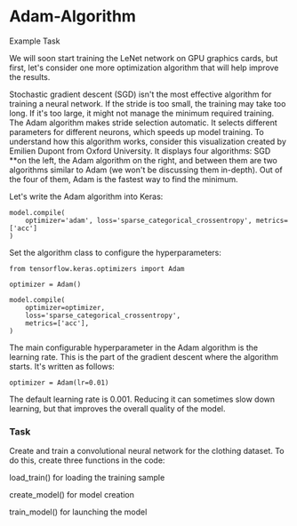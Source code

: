 # Adam-Algorithm 
Example Task

We will soon start training the LeNet network on GPU graphics cards, but first, let's consider one more optimization algorithm that will help improve the results.

Stochastic gradient descent (SGD) isn't the most effective algorithm for training a neural network. If the stride is too small, the training may take too long. If it's too large, it might not manage the minimum required training. The Adam algorithm makes stride selection automatic. It selects different parameters for different neurons, which speeds up model training.
To understand how this algorithm works, consider this visualization created by Emilien Dupont from Oxford University. It displays four algorithms: SGD **on the left, the Adam algorithm on the right, and between them are two algorithms similar to Adam (we won't be discussing them in-depth). Out of the four of them, Adam is the fastest way to find the minimum.

Let's write the Adam algorithm into Keras:

    model.compile(
        optimizer='adam', loss='sparse_categorical_crossentropy', metrics=['acc']
    ) 

Set the algorithm class to configure the hyperparameters:

    from tensorflow.keras.optimizers import Adam

    optimizer = Adam()

    model.compile(
        optimizer=optimizer,
        loss='sparse_categorical_crossentropy',
        metrics=['acc'],
    ) 
The main configurable hyperparameter in the Adam algorithm is the learning rate. This is the part of the gradient descent where the algorithm starts. It's written as follows:

    optimizer = Adam(lr=0.01) 

The default learning rate is 0.001. Reducing it can sometimes slow down learning, but that improves the overall quality of the model.

### Task 
Create and train a convolutional neural network for the clothing dataset. To do this, create three functions in the code:

load_train() for loading the training sample

create_model() for model creation

train_model() for launching the model

